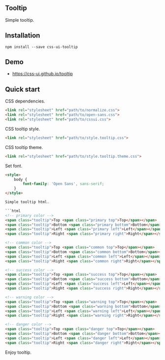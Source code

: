 ## Tooltip

Simple tooltip.

## Installation

```
npm install --save css-ui-tooltip
```

## Demo

- https://css-ui.github.io/tooltip

## Quick start

CSS dependencies.

```html
<link rel="stylesheet" href="path/to/normalize.css">
<link rel="stylesheet" href="path/to/open-sans.css">
<link rel="stylesheet" href="path/to/cssui.css">
```

CSS tooltip style.

```html
<link rel="stylesheet" href="path/to/style.tooltip.css">
```

CSS tooltip theme.

```html
<link rel="stylesheet" href="path/to/style.tooltip.theme.css">
```

Set font.

```html
<style>
	body {
		font-family: 'Open Sans', sans-serif;
	}
</style>

Simple tooltip html.

```html
<!-- primary color -->
<span class="tooltip">Top <span class="primary top">Top</span></span>
<span class="tooltip">Bottom <span class="primary bottom">Bottom</span></span>
<span class="tooltip">Left <span class="primary left">Left</span></span>
<span class="tooltip">Right <span class="primary right">Right</span></span>

<!-- common color -->
<span class="tooltip">Top <span class="common top">Top</span></span>
<span class="tooltip">Bottom <span class="common bottom">Bottom</span></span>
<span class="tooltip">Left <span class="common left">Left</span></span>
<span class="tooltip">Right <span class="common right">Right</span></span>

<!-- success color -->
<span class="tooltip">Top <span class="success top">Top</span></span>
<span class="tooltip">Bottom <span class="success bottom">Bottom</span></span>
<span class="tooltip">Left <span class="success left">Left</span></span>
<span class="tooltip">Right <span class="success right">Right</span></span>

<!-- warning color -->
<span class="tooltip">Top <span class="warning top">Top</span></span>
<span class="tooltip">Bottom <span class="warning bottom">Bottom</span></span>
<span class="tooltip">Left <span class="warning left">Left</span></span>
<span class="tooltip">Right <span class="warning right">Right</span></span>

<!-- danger color -->
<span class="tooltip">Top <span class="danger top">Top</span></span>
<span class="tooltip">Bottom <span class="danger bottom">Bottom</span></span>
<span class="tooltip">Left <span class="danger left">Left</span></span>
<span class="tooltip">Right <span class="danger right">Right</span></span>
```

Enjoy tooltip.
